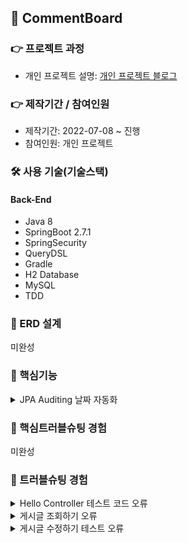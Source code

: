 ## 📌 CommentBoard

### 👉 프로젝트 과정
+ 개인 프로젝트 설명: <a href="https://pan2468.tistory.com/category/Toy%20Project/%EB%8C%93%EA%B8%80%20%EA%B2%8C%EC%8B%9C%ED%8C%90">개인 프로젝트 블로그</a>

### 👉 제작기간 / 참여인원
+ 제작기간: 2022-07-08 ~ 진행
+ 참여인원: 개인 프로젝트

### 🛠 사용 기술(기술스택)
#### Back-End
+ Java 8
+ SpringBoot 2.7.1
+ SpringSecurity
+ QueryDSL
+ Gradle
+ H2 Database
+ MySQL
+ TDD

### 📌 ERD 설계
미완성
### 📌 핵심기능
<details>
<summary>JPA Auditing 날짜 자동화</summary>
<div markdown="1">
  
~~~
import lombok.Getter;
import org.springframework.data.annotation.CreatedDate;
import org.springframework.data.annotation.LastModifiedDate;
import org.springframework.data.jpa.domain.support.AuditingEntityListener;

import javax.persistence.EntityListeners;
import javax.persistence.MappedSuperclass;
import java.time.LocalDateTime;


@Getter
@MappedSuperclass
@EntityListeners(AuditingEntityListener.class)
public abstract class BaseTimeEntity {

    @CreatedDate
    private LocalDateTime createData;

    @LastModifiedDate
    private LocalDateTime modifiedDate;


}
~~~

~~~
    @Test
    public void BaseTimeEntity_등록(){
        //given
        LocalDateTime now = LocalDateTime.of(2022,7,13,5,46,0);
        postsRepository.save(Posts.builder()
                .title("title")
                .content("content")
                .email("email")
                .build());
        //when
        List<Posts> postsList = postsRepository.findAll();

        //then
        Posts posts = postsList.get(0);
        System.out.println(">>>>>>> createDate=" + posts.getCreateData()+", modifiedDate="+posts.getModifiedDate());

        assertThat(posts.getCreateData()).isAfter(now);
        assertThat(posts.getModifiedDate()).isAfter(now);
    }
~~~

</div>
</details>
  
### 📌 핵심트러블슈팅 경험
미완성

### 📌 트러블슈팅 경험
<details>
<summary>Hello Controller 테스트 코드 오류</summary>
<div markdown="1">
- Execution failed for task ':test'.
  
  ### 해결방법
- 원인: InteliJ 오류
- Intelij > Ctrl+Alt+S > Setting > BuildTools > Gradle > Run tests using : InteliJ IDEA  
<img src="https://user-images.githubusercontent.com/58936137/178106276-a84c7c23-7b77-4cdd-9ccb-5836f9e0abba.png" width="600px" height="500px">
 
</div>
</details>
  
<details>
<summary>게시글 조회하기 오류</summary>
<div markdown="1">
- Caused by: java.lang.IllegalStateException: Ambiguous mapping. Cannot map 'postsApiController' method <br>
- Execution failed for task ':CommentBoardApplication.main()'.

### 해결방법
+ 원인: @GetMapping("/") 어노테이션 중복경로 오류 
+ PostsApiController 클래스 Index 메소드 주석 처리   
<details>
<summary>기존 코드</summary>
<div markdown="1">

  IndexController.java
  ~~~
      @GetMapping("/")
    public String index(Model model){

        model.addAttribute("posts", postsService.findAllDesc());
        return "index";
    }
  ~~~
  
</div>
</details>  

<details>
<summary>개선 코드</summary>
<div markdown="1">

PostsApiController.java
~~~
//    @GetMapping("/")
//    public String index(Model model){
//        model.addAttribute("posts",postsService.findAllDesc());
//        return "index";
//    }
~~~
  
</div>
</details>  
  
  
</div>
</details>  
  
<details>
<summary>게시글 수정하기 테스트 오류</summary>
<div markdown="1">
- java.lang.IndexOutOfBoundsException: Index 0 out of bounds for length 0 </br>
- org.springframework.web.client.RestClientException:
  
### 해결방법
+ 원인: Posts_수정하기() 메소드 구현부 테스트 코드 오류

<details>
<summary>기존 코드</summary>
<div markdown="1">
  
~~~
    @Test
    public void Posts_수정하기(){
        //given
        Posts savedPosts = postsRepository.save(Posts.builder()
                .title("title")
                .content("content")
                .email("email")
                .build());

        Long updateId = savedPosts.getId();
        String expectedTitle = "title2";
        String expectedContent = "content2";

        PostsUpdateRequestDto requestDto = PostsUpdateRequestDto.builder()
                .title(expectedTitle)
                .content(expectedContent)
                .build();

        String url = "http://localhost:" + port + "/api/v1/posts/" + updateId;
        HttpEntity<PostsUpdateRequestDto> requestEntity = new HttpEntity<>(requestDto);

        //when
        ResponseEntity<Long> responseEntity = restTemplate.exchange(url, HttpMethod.PUT, requestEntity, Long.class);

        //then
        assertThat(responseEntity.getStatusCode()).isEqualTo(HttpStatus.OK);
        assertThat(responseEntity.getBody()).isGreaterThan(0L);

        List<Posts> all = postsRepository.findAll();
        assertThat(all.get(0).getTitle()).isEqualTo(expectedContent);
        assertThat(all.get(0).getContent()).isEqualTo(expectedContent);

    }
~~~
</div>
</details>

<details>
<summary>개선 코드</summary>
<div markdown="1">
  
~~~
    @Test
    public void Posts_수정하기() throws Exception{
        //given
        String title = "제목";
        String content = "내용";
        String email = "이메일";

        postsRepository.save(Posts.builder()
                .title(title)
                .content(content)
                .email(email)
                .build());
        //when
        List<Posts> postsList = postsRepository.findAll();
        List<Posts> posts = postsRepository.findAllById(postsList.get(0).getId());

        Posts modify = new Posts("제목 수정","내용 수정","이메일 수정");
        PostsUpdateRequestDto postsUpdate = new PostsUpdateRequestDto(modify.getTitle(), modify.getContent());
        postsRepository.save(Posts.builder()
                .title(postsUpdate.getTitle())
                .content(postsUpdate.getContent())
                .build());
        //then
        List<Posts> postsmodify = postsRepository.findAllById(postsList.get(0).getId());
        assertThat(postsmodify.get(0).getTitle()).isEqualTo(title);
        assertThat(postsmodify.get(0).getContent()).isEqualTo(content);

    }
~~~
</div>
</details>

  






